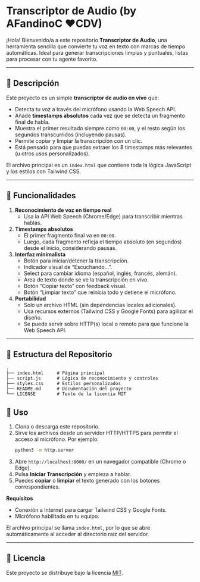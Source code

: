 # Transcriptor de Audio (by AFandinoC ❤️CDV)

¡Hola! Bienvenido/a a este repositorio **Transcriptor de Audio**, una herramienta sencilla que convierte tu voz en texto con marcas de tiempo automáticas. Ideal para generar transcripciones limpias y puntuales, listas para procesar con tu agente favorito.

---

## 📖 Descripción

Este proyecto es un simple **transcriptor de audio en vivo** que:

- Detecta tu voz a través del micrófono usando la Web Speech API.
- Añade **timestamps absolutos** cada vez que se detecta un fragmento final de habla.
- Muestra el primer resultado siempre como `00:00`, y el resto según los segundos transcurridos (incluyendo pausas).
- Permite copiar y limpiar la transcripción con un clic.
- Está pensado para que puedas extraer los 8 timestamps más relevantes (u otros usos personalizados).

El archivo principal es un `index.html` que contiene toda la lógica JavaScript y los estilos con Tailwind CSS.

---

## 🚀 Funcionalidades

1. **Reconocimiento de voz en tiempo real**  
   - Usa la API Web Speech (Chrome/Edge) para transcribir mientras hablás.
2. **Timestamps absolutos**  
   - El primer fragmento final va en `00:00`.  
   - Luego, cada fragmento refleja el tiempo absoluto (en segundos) desde el inicio, considerando pausas.
3. **Interfaz minimalista**  
   - Botón para iniciar/detener la transcripción.  
   - Indicador visual de “Escuchando…”.  
   - Select para cambiar idioma (español, inglés, francés, alemán).  
   - Área de texto donde se ve la transcripción en vivo.  
   - Botón “Copiar texto” con feedback visual.  
   - Botón “Limpiar texto” que reinicia todo y detiene el micrófono.
4. **Portabilidad**  
   - Solo un archivo HTML (sin dependencias locales adicionales).  
   - Usa recursos externos (Tailwind CSS y Google Fonts) para agilizar el diseño.
   - Se puede servir sobre HTTP(s) local o remoto para que funcione la Web Speech API.

---

## 📂 Estructura del Repositorio


```
.
├── index.html     # Página principal
├── script.js      # Lógica de reconocimiento y controles
├── styles.css     # Estilos personalizados
├── README.md      # Documentación del proyecto
└── LICENSE        # Texto de la licencia MIT
```

## 🚀 Uso

1. Clona o descarga este repositorio.
2. Sirve los archivos desde un servidor HTTP/HTTPS para permitir el acceso al micrófono. Por ejemplo:
   ```bash
   python3 -m http.server
   ```
3. Abre `http://localhost:8000/` en un navegador compatible (Chrome o Edge).
4. Pulsa **Iniciar Transcripción** y empieza a hablar.
5. Puedes **copiar** o **limpiar** el texto generado con los botones correspondientes.

**Requisitos**
- Conexión a Internet para cargar Tailwind CSS y Google Fonts.
- Micrófono habilitado en tu equipo.

El archivo principal se llama `index.html`, por lo que se abre automáticamente al acceder al directorio raíz del servidor.

---

## 📄 Licencia

Este proyecto se distribuye bajo la licencia [MIT](LICENSE).
